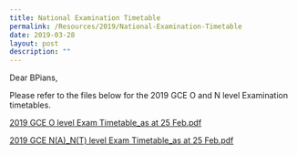 ```yaml
---
title: National Examination Timetable
permalink: /Resources/2019/National-Examination-Timetable
date: 2019-03-28
layout: post
description: ""
---
```

Dear BPians,

  

Please refer to the files below for the 2019 GCE O and N level Examination timetables.

  

[2019 GCE O level Exam Timetable\_as at 25 Feb.pdf](https://www-bpghs-moe-edu-sg-admin.cwp.sg/qql/slot/u148/BPGHS%202019/Announcements%20&%20Updates/National%20Examination%20Timetable/2019%20GCE%20O%20level%20Exam%20Timetable_as%20at%2025%20Feb.pdf)  

[2019 GCE N(A)\_N(T) level Exam Timetable\_as at 25 Feb.pdf](https://www-bpghs-moe-edu-sg-admin.cwp.sg/qql/slot/u148/BPGHS%202019/Announcements%20&%20Updates/National%20Examination%20Timetable/2019%20GCE%20N(A)_N(T)%20level%20Exam%20Timetable_as%20at%2025%20Feb.pdf)